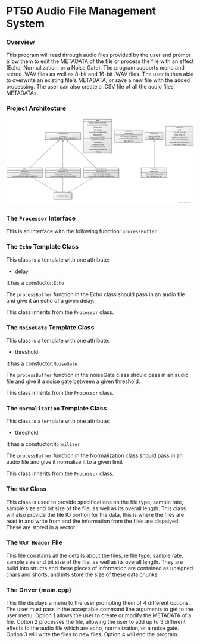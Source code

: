# PT50 Audio File Management System


### Overview
This program will read through audio files provided by the user and prompt allow them to edit the METADATA of the file or process the file with an effect (Echo, Normalization, or a Noise Gate). The program supports mono and stereo .WAV files as well as 8-bit and 16-bit .WAV files. The user is then able to overwrite an existing file's METADATA, or save a new file with the added processing. The user can also create a .CSV file of all the audio files' METADATAs.

### Project Architecture

![Alt text](./uml.svg)


### The `Processor` Interface
This is an interface with the following function: `processBuffer`


### The `Echo` Template Class
This class is a template with one attribute:

* delay

It has a constuctor:`Echo`

The `processBuffer` function in the Echo class should pass in an audio file and give it an echo of a given delay.

This class inherits from the `Processor` class.

### The `NoiseGate` Template Class
This class is a template with one attribute:

* threshold

It has a constuctor:`NoiseGate`

The `processBuffer` function in the noiseGate class should pass in an audio file and give it a noise gate between a given threshold.

This class inherits from the `Processor` class.

### The `Normalization` Template Class
This class is a template with one attribute:

* threshold

It has a constuctor:`Normilizer`

The `processBuffer` function in the Normalization class should pass in an audio file and give it normalize it to a given limit

This class inherits from the `Processor` class.

### The `WAV` Class
This class is used to provide specifications on the file type, sample rate, sample size and bit size of the file, as well as its overall length. 
This class will also provide the file IO portion for the data, this is where the files are read in and write from and the information from the files are dispalyed. These are stored in a vector.

### The `WAV Header` File
This file conatains all the details about the files, ie file type, sample rate, sample size and bit size of the file, as well as its overall length. They are build into structs and these pieces of information are contained as unsigned chars and shorts, and ints store the size of these data chunks.

### The Driver (main.cpp)
This file displays a menu to the user prompting them of 4 different options. The user must pass in the acceptable command line arguments to get to the user menu. Option 1 allows the user to create or modify the METADATA of a file. Option 2 processes the file, allowing the user to add up to 3 different effects to the audio file which are echo, normalization, or a noise gate. Option 3 will write the files to new files. Option 4 will end the program.
